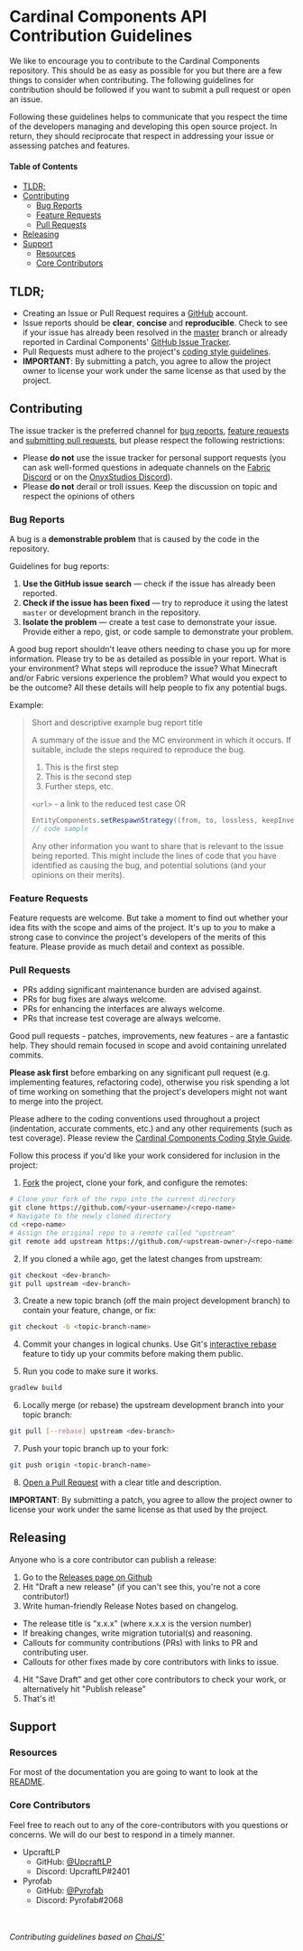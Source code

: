 # Cardinal Components API Contribution Guidelines

We like to encourage you to contribute to the Cardinal Components repository.
This should be as easy as possible for you but there are a few things to consider when contributing.
The following guidelines for contribution should be followed if you want to submit a pull request or open an issue.

Following these guidelines helps to communicate that you respect the time of the developers managing and developing 
this open source project. In return, they should reciprocate that respect in addressing your issue or assessing patches and features.

#### Table of Contents

- [TLDR;](#tldr)
- [Contributing](#contributing)
  - [Bug Reports](#bugs)
  - [Feature Requests](#features)
  - [Pull Requests](#pull-requests)
- [Releasing](#releasing)
- [Support](#support)
  - [Resources](#resources)
  - [Core Contributors](#contributors)

<a name="tldr"></a>
## TLDR;

- Creating an Issue or Pull Request requires a [GitHub](http://github.com) account.
- Issue reports should be **clear**, **concise** and **reproducible**. Check to see if your issue has already been resolved in the [master](https://github.com/OnyxStudios/Cardinal-Components-API/tree/master) branch or already reported in Cardinal Components' [GitHub Issue Tracker](https://github.com/OnyxStudios/Cardinal-Components-API/issues).
- Pull Requests must adhere to the project's [coding style guidelines](https://github.com/OnyxStudios/Cardinal-Components-API/blob/master/style.md).
- **IMPORTANT**: By submitting a patch, you agree to allow the project owner to license your work under the same license as that used by the project.



<a name="contributing"></a>
## Contributing

The issue tracker is the preferred channel for [bug reports](#bugs),
[feature requests](#features) and [submitting pull
requests](#pull-requests), but please respect the following restrictions:

* Please **do not** use the issue tracker for personal support requests (you
  can ask well-formed questions in adequate channels on the [Fabric Discord](https://discord.gg/v6v4pMv) or on the [OnyxStudios Discord](https://discord.gg/vKV9EgH)).
* Please **do not** derail or troll issues. Keep the discussion on topic and
  respect the opinions of others

<a name="bugs"></a>
### Bug Reports

A bug is a **demonstrable problem** that is caused by the code in the repository.

Guidelines for bug reports:

1. **Use the GitHub issue search** &mdash; check if the issue has already been reported.
2. **Check if the issue has been fixed** &mdash; try to reproduce it using the latest `master` or development branch in the repository.
3. **Isolate the problem** &mdash; create a test case to demonstrate your issue. Provide either a repo, gist, or code sample to demonstrate your problem.

A good bug report shouldn't leave others needing to chase you up for more information. Please try to be as detailed as possible in your report. 
What is your environment? What steps will reproduce the issue? What Minecraft and/or Fabric versions experience the problem? 
What would you expect to be the outcome? All these details will help people to fix any potential bugs.

Example:

> Short and descriptive example bug report title
>
> A summary of the issue and the MC environment in which it occurs. If suitable, include the steps required to reproduce the bug.
>
> 1. This is the first step
> 2. This is the second step
> 3. Further steps, etc.
>
> `<url>` - a link to the reduced test case OR
> ```java
> EntityComponents.setRespawnStrategy((from, to, lossless, keepInventory) -> {});
> // code sample
> ```
>
> Any other information you want to share that is relevant to the issue being reported. This might include the lines of code that you have identified as causing the bug, and potential solutions (and your opinions on their merits).

<a name="features"></a>
### Feature Requests

Feature requests are welcome. But take a moment to find out whether your idea fits with the scope and aims of the project. 
It's up to *you* to make a strong case to convince the project's developers of the merits of this feature. 
Please provide as much detail and context as possible.

<a name="pull-requests"></a>
### Pull Requests

- PRs adding significant maintenance burden are advised against.
- PRs for bug fixes are always welcome.
- PRs for enhancing the interfaces are always welcome.
- PRs that increase test coverage are always welcome.

Good pull requests - patches, improvements, new features - are a fantastic help. They should remain focused in scope and avoid containing unrelated commits.

**Please ask first** before embarking on any significant pull request (e.g. implementing features, refactoring code), 
otherwise you risk spending a lot of time working on something that the project's developers might not want to merge into the project.

Please adhere to the coding conventions used throughout a project (indentation, accurate comments, etc.) and any other requirements (such as test coverage). Please review the [Cardinal Components Coding Style Guide](https://github.com/OnyxStudios/Cardinal-Components-API/blob/master/style.md).

Follow this process if you'd like your work considered for inclusion in the project:

1. [Fork](http://help.github.com/fork-a-repo/) the project, clone your fork, and configure the remotes:

```bash
# Clone your fork of the repo into the current directory
git clone https://github.com/<your-username>/<repo-name>
# Navigate to the newly cloned directory
cd <repo-name>
# Assign the original repo to a remote called "upstream"
git remote add upstream https://github.com/<upstream-owner>/<repo-name>
```

2. If you cloned a while ago, get the latest changes from upstream:

```bash
git checkout <dev-branch>
git pull upstream <dev-branch>
```

3. Create a new topic branch (off the main project development branch) to contain your feature, change, or fix:

```bash
git checkout -b <topic-branch-name>
```

4. Commit your changes in logical chunks. Use Git's [interactive rebase](https://help.github.com/articles/interactive-rebase) feature to tidy up your commits before making them public.

5. Run you code to make sure it works.

```bash
gradlew build
```

6. Locally merge (or rebase) the upstream development branch into your topic branch:

```bash
git pull [--rebase] upstream <dev-branch>
```

7. Push your topic branch up to your fork:

```bash
git push origin <topic-branch-name>
```

8. [Open a Pull Request](https://help.github.com/articles/using-pull-requests/) with a clear title and description.

**IMPORTANT**: By submitting a patch, you agree to allow the project owner to license your work under the same license as that used by the project.

<a name="releasing"></a>
## Releasing

Anyone who is a core contributor can publish a release:

1. Go to the [Releases page on Github](https://github.com/OnyxStudios/Cardinal-Components-API/releases)
2. Hit "Draft a new release" (if you can't see this, you're not a core contributor!)
3. Write human-friendly Release Notes based on changelog.
  - The release title is "x.x.x" (where x.x.x is the version number)
  - If breaking changes, write migration tutorial(s) and reasoning.
  - Callouts for community contributions (PRs) with links to PR and contributing user.
  - Callouts for other fixes made by core contributors with links to issue.
4. Hit "Save Draft" and get other core contributors to check your work, or alternatively hit "Publish release"
5. That's it!

<a name="support"></a>
## Support

<a name="resources"></a>
### Resources

For most of the documentation you are going to want to look at the [README](https://github.com/OnyxStudios/Cardinal-Components-API/blob/master/README.md).

<a name="contributors"></a>
### Core Contributors

Feel free to reach out to any of the core-contributors with you questions or concerns. We will do our best to respond in a timely manner.

- UpcraftLP
  - GitHub: [@UpcraftLP](https://github.com/UpcraftLP)
  - Discord: UpcraftLP#2401
- Pyrofab
  - GitHub: [@Pyrofab](https://github.com/Pyrofab/)
  - Discord: Pyrofab#2068
  
 
<br><br>
*Contributing guidelines based on [ChaiJS'](https://github.com/chaijs/chai/blob/master/CONTRIBUTING.md)*
